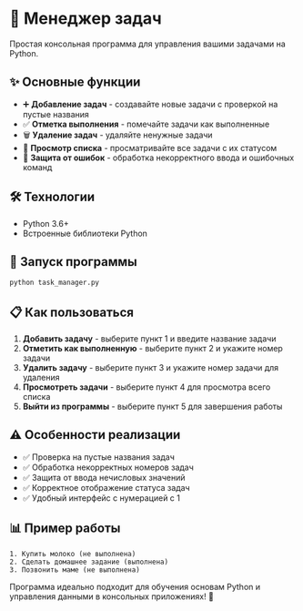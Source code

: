 # 📝 Менеджер задач

Простая консольная программа для управления вашими задачами на Python.

## ✨ Основные функции

* ➕ **Добавление задач** - создавайте новые задачи с проверкой на пустые названия
* ✅ **Отметка выполнения** - помечайте задачи как выполненные
* 🗑️ **Удаление задач** - удаляйте ненужные задачи
* 👀 **Просмотр списка** - просматривайте все задачи с их статусом
* 🚫 **Защита от ошибок** - обработка некорректного ввода и ошибочных команд

## 🛠️ Технологии

* Python 3.6+
* Встроенные библиотеки Python

## 🚀 Запуск программы

```bash
python task_manager.py
```

## 📋 Как пользоваться

1. **Добавить задачу** - выберите пункт 1 и введите название задачи
2. **Отметить как выполненную** - выберите пункт 2 и укажите номер задачи
3. **Удалить задачу** - выберите пункт 3 и укажите номер задачи для удаления
4. **Просмотреть задачи** - выберите пункт 4 для просмотра всего списка
5. **Выйти из программы** - выберите пункт 5 для завершения работы

## ⚠️ Особенности реализации

* ✅ Проверка на пустые названия задач
* ✅ Обработка некорректных номеров задач
* ✅ Защита от ввода нечисловых значений
* ✅ Корректное отображение статуса задач
* ✅ Удобный интерфейс с нумерацией с 1

## 📊 Пример работы

```
1. Купить молоко (не выполнена)
2. Сделать домашнее задание (выполнена)
3. Позвонить маме (не выполнена)
```

Программа идеально подходит для обучения основам Python и управления данными в консольных приложениях! 🎯
